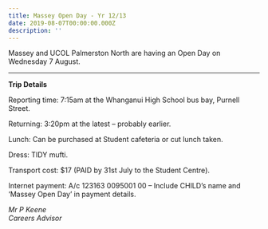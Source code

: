 ```yaml
---
title: Massey Open Day - Yr 12/13
date: 2019-08-07T00:00:00.000Z
description: ''
---
```

<p><span>Massey and UCOL Palmerston North are having an Open Day on Wednesday 7 August. </span></p>

- - -

**Trip Details**

Reporting time:  7:15am at the Whanganui High School bus bay, Purnell Street.

Returning:  3:20pm at the latest – probably earlier.

Lunch: Can be purchased at Student cafeteria or cut lunch taken. 

Dress:  TIDY mufti.

Transport cost:  $17 (PAID by 31st July to the Student Centre). 

Internet payment:  A/c 123163 0095001 00 – Include CHILD’s name and ‘Massey Open Day’ 
in payment details.

_Mr P Keene_  
_Careers Advisor_
